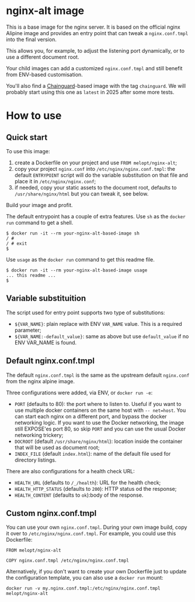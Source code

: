 # nginx-alt image #

This is a base image for the nginx server. It is based on the official
nginx Alipine image and provides an entry point that can tweak a
`nginx.conf.tmpl` into the final version.

This allows you, for example, to adjust the listening port dynamically,
or to use a different document root.

Your child images can add a customized `nginx.conf.tmpl` and still
benefit from ENV-based customisation.

You'll also find a
[Chainguard](https://images.chainguard.dev/directory/image/nginx/overview)-based
image with the tag `chainguard`. We will probably start using
this one as `latest` in 2025 after some more tests.


# How to use #

## Quick start ##

To use this image:

1. create a Dockerfile on your project and use `FROM melopt/nginx-alt`;
2. copy your project `nginx.conf` into `/etc/nginx/nginx.conf.tmpl`: the
   default `ENTRYPOINT` script will do the variable substitution on that
   file and place it in `/etc/nginx/nginx.conf`;
3. if needed, copy your static assets to the document root, defaults to
   `/usr/share/nginx/html` but you can tweak it, see below.

Build your image and profit.

The default entrypoint has a couple of extra features. Use `sh` as the `docker run` command to get a shell. 

```
$ docker run -it --rm your-nginx-alt-based-image sh
/ #
/ # exit
$
```

Use `usage` as the `docker run` command to get this readme file.

```
$ docker run -it --rm your-nginx-alt-based-image usage
... this readme ...
$
```


## Variable substituition ##

The script used for entry point supports two type of substitutions:

* `${VAR_NAME}`: plain replace with ENV `VAR_NAME` value. This is a
  required parameter;
* `${VAR_NAME:-default_value}`: same as above but use `default_value` if
  no ENV VAR_NAME is found.


## Default nginx.conf.tmpl ##

The default `nginx.conf.tmpl` is the same as the upstream default
`nginx.conf` from the nginx alpine image.

Three configurations were added, via ENV, or `docker run -e`:

* `PORT` (defaults to 80): the port where to listen to. Useful if you
  want to use multiple docker containers on the same host with `--
  net=host`. You can start each nginx on a different port, and bypass
  the docker networking logic. If you want to use the Docker networking,
  the image still EXPOSE'es port 80, so skip `PORT` and you can use the
  usual Docker networking trickery;
* `DOCROOT` (default `/usr/share/nginx/html`): location inside the
  container that will be used as document root;
* `INDEX_FILE` (default `index.html`): name of the default file used for
  directory listings.

There are also configurations for a health check URL:

* `HEALTH_URL` (defaults to `/_/health`): URL for the health check;
* `HEALTH_HTTP_STATUS` (defaults to `200`): HTTP status od the response;
* `HEALTH_CONTENT` (defaults to `ok`):body of the response.


## Custom nginx.conf.tmpl ##

You can use your own `nginx.conf.tmpl`. During your own image build,
copy it over to `/etc/nginx/nginx.conf.tmpl`. For example, you could use
this Dockerfile:

```
FROM melopt/nginx-alt

COPY nginx.conf.tmpl /etc/nginx/nginx.conf.tmpl
```

Alternatively, if you don't want to create your own Dockerfile just
to update the configuration template, you can also use a `docker
run` mount:

    docker run -v my.nginx.conf.tmpl:/etc/nginx/nginx.conf.tmpl melopt/nginx-alt
